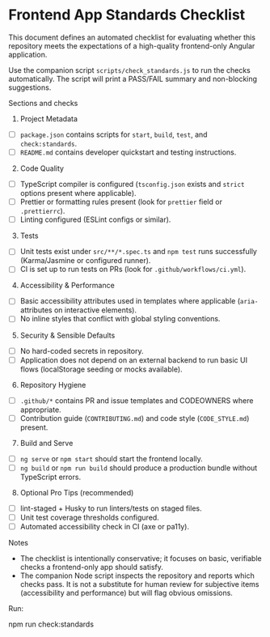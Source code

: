 # Frontend App Standards Checklist

This document defines an automated checklist for evaluating whether this repository meets the expectations of a high-quality frontend-only Angular application.

Use the companion script `scripts/check_standards.js` to run the checks automatically. The script will print a PASS/FAIL summary and non-blocking suggestions.

Sections and checks

1) Project Metadata
- [ ] `package.json` contains scripts for `start`, `build`, `test`, and `check:standards`.
- [ ] `README.md` contains developer quickstart and testing instructions.

2) Code Quality
- [ ] TypeScript compiler is configured (`tsconfig.json` exists and `strict` options present where applicable).
- [ ] Prettier or formatting rules present (look for `prettier` field or `.prettierrc`).
- [ ] Linting configured (ESLint configs or similar).

3) Tests
- [ ] Unit tests exist under `src/**/*.spec.ts` and `npm test` runs successfully (Karma/Jasmine or configured runner).
- [ ] CI is set up to run tests on PRs (look for `.github/workflows/ci.yml`).

4) Accessibility & Performance
- [ ] Basic accessibility attributes used in templates where applicable (`aria-` attributes on interactive elements).
- [ ] No inline styles that conflict with global styling conventions.

5) Security & Sensible Defaults
- [ ] No hard-coded secrets in repository.
- [ ] Application does not depend on an external backend to run basic UI flows (localStorage seeding or mocks available).

6) Repository Hygiene
- [ ] `.github/*` contains PR and issue templates and CODEOWNERS where appropriate.
- [ ] Contribution guide (`CONTRIBUTING.md`) and code style (`CODE_STYLE.md`) present.

7) Build and Serve
- [ ] `ng serve` or `npm start` should start the frontend locally.
- [ ] `ng build` or `npm run build` should produce a production bundle without TypeScript errors.

8) Optional Pro Tips (recommended)
- [ ] lint-staged + Husky to run linters/tests on staged files.
- [ ] Unit test coverage thresholds configured.
- [ ] Automated accessibility check in CI (axe or pa11y).

Notes
- The checklist is intentionally conservative; it focuses on basic, verifiable checks a frontend-only app should satisfy.
- The companion Node script inspects the repository and reports which checks pass. It is not a substitute for human review for subjective items (accessibility and performance) but will flag obvious omissions.

Run:

npm run check:standards
